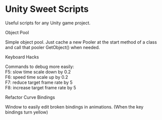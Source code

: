 # Unity Sweet Scripts
Useful scripts for any Unity game project.

Object Pool

  Simple object pool. Just cache a new Pooler at the start method of a class and call that pooler GetObject() when needed.

Keyboard Hacks
  
  Commands to debug more easily:
  <br>F5: slow time scale down by 0.2
  <br>F6: speed time scale up by 0.2
  <br>F7: reduce target frame rate by 5
  <br>F8: increase target frame rate by 5

Refactor Curve Bindings

  Window to easily edit broken bindings in animations. (When the key bindings turn yellow)
  
